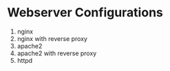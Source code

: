 # Webserver Configurations

1. nginx
2. nginx with reverse proxy
3. apache2
4. apache2 with reverse proxy
5. httpd

